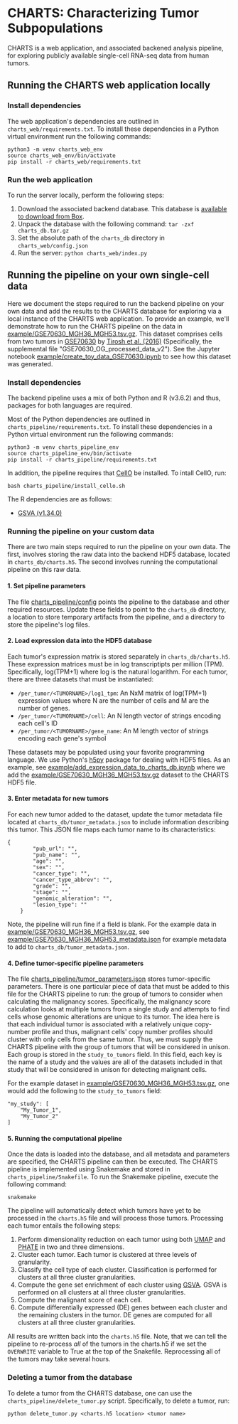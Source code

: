 # CHARTS: Characterizing Tumor Subpopulations

CHARTS is a web application, and associated backened analysis pipeline, for exploring publicly available single-cell RNA-seq data from human tumors. 

## Running the CHARTS web application locally

### Install dependencies

The web application's dependencies are outlined in `charts_web/requirements.txt`.  To install these dependencies in a Python virtual environment run the following commands:

```
python3 -m venv charts_web_env 
source charts_web_env/bin/activate
pip install -r charts_web/requirements.txt  
```

### Run the web application

To run the server locally, perform the following steps:
1. Download the associated backend database. This database is [available to download from Box](https://uwmadison.box.com/s/e2nnhzwgiuww4uid199rshsjuysf04bx).
2. Unpack the database with the following command: `tar -zxf charts_db.tar.gz`
3. Set the absolute path of the `charts_db` directory in `charts_web/config.json`
4. Run the server: `python charts_web/index.py` 

## Running the pipeline on your own single-cell data

Here we document the steps required to run the backend pipeline on your own data and add the results to the CHARTS database for exploring via a local instance of the CHARTS web application. To provide an example, we'll demonstrate how to run the CHARTS pipeline on the data in 
[example/GSE70630_MGH36_MGH53.tsv.gz](https://github.com/stewart-lab/CHARTS/blob/master/example/GSE70630_MGH36_MGH53.tsv.gz). This dataset comprises cells from two tumors in [GSE70630](https://www.ncbi.nlm.nih.gov/geo/query/acc.cgi?acc=GSE70630) by [Tirosh et al. (2016)](https://pubmed.ncbi.nlm.nih.gov/27806376/) (Specifically, the supplemental file "GSE70630_OG_processed_data_v2"). See the Jupyter notebook [example/create_toy_data_GSE70630.ipynb](https://github.com/stewart-lab/CHARTS/blob/master/example/create_toy_data_GSE70630.ipynb) to see how this dataset was generated. 

### Install dependencies

The backend pipeline uses a mix of both Python and R (v3.6.2) and thus, packages for both languages are required. 

Most of the Python dependencies are outlined in `charts_pipeline/requirements.txt`.  To install these dependencies in a Python virtual environment run the following commands:

```
python3 -m venv charts_pipeline_env
source charts_pipeline_env/bin/activate
pip install -r charts_pipeline/requirements.txt
```

In addition, the pipeline requires that [CellO](https://github.com/deweylab/CellO) be installed. To intall CellO, run: 
```
bash charts_pipeline/install_cello.sh
```

The  R dependencies are as follows:
* [GSVA (v1.34.0)](https://www.bioconductor.org/packages/release/bioc/html/GSVA.html)


### Running the pipeline on your custom data

There are two main steps required to run the pipeline on your own data.  The first, involves storing the raw data into the backend HDF5 database, located in `charts_db/charts.h5`.  The second involves running the computational pipeline on this raw data.

#### 1. Set pipeline parameters

The file [charts_pipeline/config](https://github.com/stewart-lab/CHARTS/blob/master/charts_pipeline/config.json) points the pipeline to the database and other required resources. Update these fields to point to the `charts_db` directory, a location to store temporary artifacts from the pipeline, and a directory to store the pipeline's log files.

#### 2. Load expression data into the HDF5 database

Each tumor's expression matrix is stored separately in `charts_db/charts.h5`.  These expression matrices must be in log transcriptipts per million (TPM). Specifically, log(TPM+1) where log is the natural logarithm.  For each tumor, there are three datasets that must be instantiated:
* `/per_tumor/<TUMORNAME>/log1_tpm`: An NxM matrix of log(TPM+1) expression values where N are the number of cells and M are the number of genes. 
* `/per_tumor/<TUMORNAME>/cell`: An N length vector of strings encoding each cell's ID
* `/per_tumor/<TUMORNAME>/gene_name`: An M length vector of strings encoding each gene's symbol

These datasets may be populated using your favorite programming language. We use Python's [h5py](http://www.h5py.org) package for dealing with HDF5 files. As an example, see [example/add_expression_data_to_charts_db.ipynb](https://github.com/stewart-lab/CHARTS/blob/master/example/add_expression_data_to_charts_db.ipynb) where we add the [example/GSE70630_MGH36_MGH53.tsv.gz](https://github.com/stewart-lab/CHARTS/blob/master/example/GSE70630_MGH36_MGH53.tsv.gz) dataset to the CHARTS HDF5 file. 

#### 3. Enter metadata for new tumors

For each new tumor added to the dataset, update the tumor metadata file located at `charts_db/tumor_metadata.json` to include information describing this tumor. This JSON file maps each tumor name to its characteristics:

```
{
        "pub_url": "",
        "pub_name": "",
        "age": "",
        "sex": "",
        "cancer_type": "",
        "cancer_type_abbrev": "",
        "grade": "",
        "stage": "",
        "genomic_alteration": "",
        "lesion_type": ""
    }
```

Note, the pipeline will run fine if a field is blank.  For the example data in [example/GSE70630_MGH36_MGH53.tsv.gz](https://github.com/stewart-lab/CHARTS/blob/master/example/GSE70630_MGH36_MGH53.tsv.gz), see [example/GSE70630_MGH36_MGH53_metadata.json](https://github.com/stewart-lab/CHARTS/blob/master/example/GSE70630_MGH36_MGH53_metadata.json) for example metadata to add to `charts_db/tumor_metadata.json`.

#### 4. Define tumor-specific pipeline parameters

The file [charts_pipeline/tumor_parameters.json](https://github.com/stewart-lab/CHARTS/blob/master/charts_pipeline/tumor_parameters.json) stores tumor-specific parameters. There is one particular piece of data that must be added to this file for the CHARTS pipeline to run: the group of tumors to consider when calculating the malignancy scores.  Specifically, the malignancy score calculation looks at multiple tumors from a single study and attempts to find cells whose genomic alterations are unique to its tumor. The idea here is that each individual tumor is associated with a relatively unique copy-number profile and thus, malignant cells' copy number profiles should cluster with only cells from the same tumor.  Thus, we must supply the CHARTS pipeline with the group of tumors that will be considered in unison. Each group is stored in the `study_to_tumors` field. In this field, each key is the name of a study and the values are all of the datasets included in that study that will be considered in unison for detecting malignant cells.

For the example dataset in [example/GSE70630_MGH36_MGH53.tsv.gz](https://github.com/stewart-lab/CHARTS/blob/master/example/GSE70630_MGH36_MGH53.tsv.gz), one would add the following to the `study_to_tumors` field:

```
"my_study": [
    "My_Tumor_1",
    "My_Tumor_2"
]
``` 

#### 5. Running the computational pipeline

Once the data is loaded into the database, and all metadata and parameters are specified, the CHARTS pipeline can then be executed. The CHARTS pipeline is implemented using Snakemake and stored in `charts_pipeline/Snakefile`. To run the Snakemake pipeline, execute the following command:

`snakemake`

The pipeline will automatically detect which tumors have yet to be processed in the `charts.h5` file and will process those tumors. Processing each tumor entails the following steps:

1. Perform dimensionality reduction on each tumor using both [UMAP](https://arxiv.org/abs/1802.03426) and [PHATE](https://doi.org/10.1038/s41587-019-0336-3) in two and three dimensions.
2. Cluster each tumor. Each tumor is clustered at three levels of granularity. 
3. Classify the cell type of each cluster. Classification is performed for clusters at all three cluster granularities.
4. Compute the gene set enrichment of each cluster using [GSVA](https://bmcbioinformatics.biomedcentral.com/articles/10.1186/1471-2105-14-7). GSVA is performed on all clusters at all three cluster granularities.
5. Compute the malignant score of each cell. 
6. Compute differentially expressed (DE) genes between each cluster and the remaining clusters in the tumor. DE genes are computed for all clusters at all three cluster granularities.

All results are written back into the `charts.h5` file. Note, that we can tell the pipeline to re-process *all* of the tumors in the charts.h5 if we set the `OVERWRITE` variable to True at the top of the Snakefile. Reprocessing all of the tumors may take several hours.
  
### Deleting a tumor from the database

To delete a tumor from the CHARTS database, one can use the `charts_pipeline/delete_tumor.py` script. Specifically, to delete a tumor, run:

`python delete_tumor.py <charts.h5 location> <tumor name>`




 
